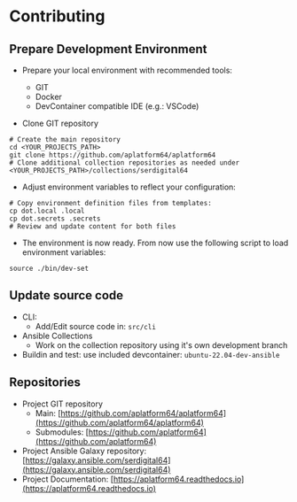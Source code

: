 # Contributing

## Prepare Development Environment

- Prepare your local environment with recommended tools:
  - GIT
  - Docker
  - DevContainer compatible IDE (e.g.: VSCode)

- Clone GIT repository

```shell
# Create the main repository
cd <YOUR_PROJECTS_PATH>
git clone https://github.com/aplatform64/aplatform64
# Clone additional collection repositories as needed under <YOUR_PROJECTS_PATH>/collections/serdigital64
```

- Adjust environment variables to reflect your configuration:

```shell
# Copy environment definition files from templates:
cp dot.local .local
cp dot.secrets .secrets
# Review and update content for both files
```

- The environment is now ready. From now use the following script to load environment variables:

```shell
source ./bin/dev-set
```

## Update source code

- CLI:
  - Add/Edit source code in: `src/cli`
- Ansible Collections
  - Work on the collection repository using it's own development branch
- Buildin and test: use included devcontainer: `ubuntu-22.04-dev-ansible`

## Repositories

- Project GIT repository
  - Main: [https://github.com/aplatform64/aplatform64](https://github.com/aplatform64/aplatform64)
  - Submodules: [https://github.com/aplatform64](https://github.com/aplatform64)
- Project Ansible Galaxy repository: [https://galaxy.ansible.com/serdigital64](https://galaxy.ansible.com/serdigital64)
- Project Documentation: [https://aplatform64.readthedocs.io](https://aplatform64.readthedocs.io)
